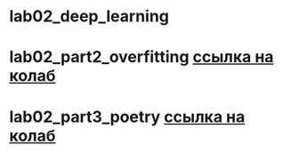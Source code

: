 # lab02_deep_learning

# lab02_part2_overfitting [**ссылка на колаб**](https://colab.research.google.com/drive/1O2YY5lXJSJ8nz1Uo2hPd_xclsQQp905Q?usp=sharing)

# lab02_part3_poetry [**ссылка на колаб**](https://colab.research.google.com/drive/1i7rXONQ3xiHOHwRYGC_hlG-iBYGPDn3I?usp=sharing)

